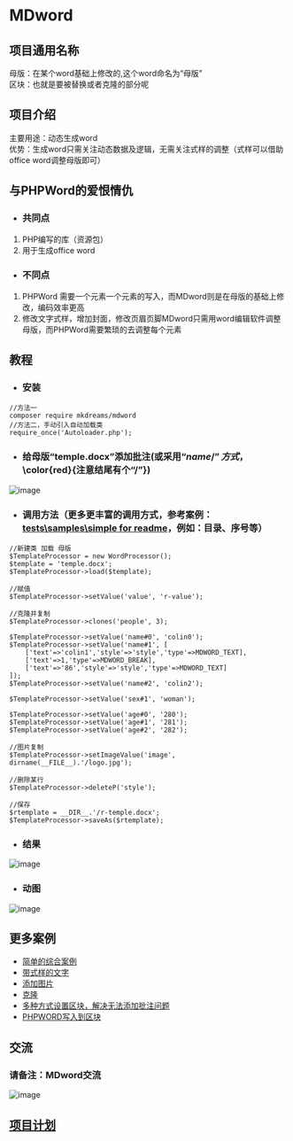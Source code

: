 # MDword

## 项目通用名称
母版：在某个word基础上修改的,这个word命名为“母版”   
区块：也就是要被替换或者克隆的部分呢


## 项目介绍
主要用途：动态生成word  
优势：生成word只需关注动态数据及逻辑，无需关注式样的调整（式样可以借助office word调整母版即可）

## 与PHPWord的爱恨情仇
+ ### 共同点
1. PHP编写的库（资源包）
2. 用于生成office word

+ ### 不同点
1. PHPWord 需要一个元素一个元素的写入，而MDword则是在母版的基础上修改，编码效率更高
2. 修改文字式样，增加封面，修改页眉页脚MDword只需用word编辑软件调整母版，而PHPWord需要繁琐的去调整每个元素

## 教程
+ ### 安装
```
//方法一
composer require mkdreams/mdword
//方法二，手动引入自动加载类
require_once('Autoloader.php');
```
+ ### 给母版“temple.docx”添加批注(或采用“${name/}”方式，$\color{red}{注意结尾有个“/”})
![image](https://user-images.githubusercontent.com/12422458/111026036-1c647700-8423-11eb-9df2-e9a2e5530007.png) 
+ ### 调用方法（更多更丰富的调用方式，参考案例：[tests\samples\simple for readme](https://github.com/mkdreams/MDword/blob/master/tests/samples/simple%20for%20readme/index.php)，例如：目录、序号等）
```
//新建类 加载 母版
$TemplateProcessor = new WordProcessor();
$template = 'temple.docx';
$TemplateProcessor->load($template);

//赋值
$TemplateProcessor->setValue('value', 'r-value');

//克隆并复制
$TemplateProcessor->clones('people', 3);

$TemplateProcessor->setValue('name#0', 'colin0');
$TemplateProcessor->setValue('name#1', [
    ['text'=>'colin1','style'=>'style','type'=>MDWORD_TEXT],
    ['text'=>1,'type'=>MDWORD_BREAK],
    ['text'=>'86','style'=>'style','type'=>MDWORD_TEXT]
]);
$TemplateProcessor->setValue('name#2', 'colin2');

$TemplateProcessor->setValue('sex#1', 'woman');

$TemplateProcessor->setValue('age#0', '280');
$TemplateProcessor->setValue('age#1', '281');
$TemplateProcessor->setValue('age#2', '282');

//图片复制
$TemplateProcessor->setImageValue('image', dirname(__FILE__).'/logo.jpg');

//删除某行
$TemplateProcessor->deleteP('style');

//保存
$rtemplate = __DIR__.'/r-temple.docx';
$TemplateProcessor->saveAs($rtemplate);
```

+ ### 结果
![image](https://user-images.githubusercontent.com/12422458/111026037-1d95a400-8423-11eb-81e2-941f6b854e34.png) 

+ ### 动图
![image](https://user-images.githubusercontent.com/12422458/111026041-1ec6d100-8423-11eb-8e14-d8daf99a9704.gif) 


## 更多案例
- [简单的综合案例](https://github.com/mkdreams/MDword/tree/master/tests/samples/simple%20for%20readme)
- [带式样的文字](https://github.com/mkdreams/MDword/tree/master/tests/samples/text)
- [添加图片](https://github.com/mkdreams/MDword/tree/master/tests/samples/image)
- [克隆](https://github.com/mkdreams/MDword/tree/master/tests/samples/clone)
- [多种方式设置区块，解决无法添加批注问题](https://github.com/mkdreams/MDword/tree/master/tests/samples/block)
- [PHPWORD写入到区块](https://github.com/mkdreams/MDword/tree/master/tests/samples/phpword)

## 交流
###  请备注：MDword交流
![image](https://user-images.githubusercontent.com/12422458/111025926-5a14d000-8422-11eb-86a3-db8a0ad712f0.png) 


## [项目计划](https://github.com/mkdreams/MDword/projects/1#column-10318470)

